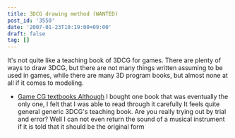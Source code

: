 ```yaml
---
title: 3DCG drawing method (WANTED)
post_id: '3550'
date: '2007-01-23T10:19:00+09:00'
draft: false
tag: []
---
```


It's not quite like a teaching book of 3DCG for games. There are plenty of ways to draw 3DCG, but there are not many things written assuming to be used in games, while there are many 3D program books, but almost none at all if it comes to modeling.

*   [Game CG textbooks Although](http://www.amazon.co.jp/%E3%82%B2%E3%83%BC%E3%83%A0CG%E6%95%99%E7%A7%91%E6%9B%B8-%E2%80%95%E3%82%AD%E3%83%A3%E3%83%A9%E3%82%AF%E3%82%BF%E3%83%BC%E3%83%BB%E8%83%8C%E6%99%AF%E7%B7%A8%E2%80%95-%E6%9D%89%E5%8E%9F-%E7%94%B1%E7%BE%8E%E5%AD%90/dp/4939007766/sr=8-1/qid=1169515055/ref=sr_1_1/249-5114787-5895507?ie=UTF8&s=books) I bought one book that was eventually the only one, I felt that I was able to read through it carefully It feels quite general generic 3DCG's teaching book. Are you really trying out by trial and error? Well I can not even return the sound of a musical instrument if it is told that it should be the original form